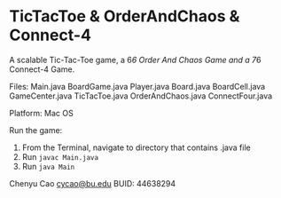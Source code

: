 # TicTacToe & OrderAndChaos & Connect-4

A scalable Tic-Tac-Toe game, a 6*6 Order And Chaos Game and a 7*6 Connect-4 Game.

Files: 
Main.java
BoardGame.java
Player.java
Board.java
BoardCell.java
GameCenter.java
TicTacToe.java
OrderAndChaos.java
ConnectFour.java

Platform: Mac OS

Run the game: 
1. From the Terminal, navigate to directory that contains .java file 
2. Run ```javac Main.java```
3. Run ```java Main```

Chenyu Cao 
cycao@bu.edu
BUID: 44638294

